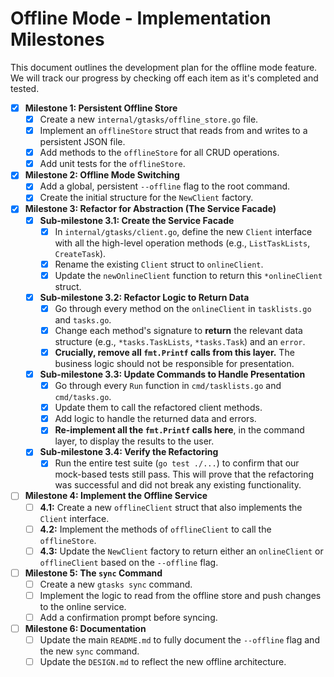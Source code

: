# Offline Mode - Implementation Milestones

This document outlines the development plan for the offline mode feature. We will track our progress by checking off each item as it's completed and tested.

- [x] **Milestone 1: Persistent Offline Store**
  - [x] Create a new `internal/gtasks/offline_store.go` file.
  - [x] Implement an `offlineStore` struct that reads from and writes to a persistent JSON file.
  - [x] Add methods to the `offlineStore` for all CRUD operations.
  - [x] Add unit tests for the `offlineStore`.

- [x] **Milestone 2: Offline Mode Switching**
  - [x] Add a global, persistent `--offline` flag to the root command.
  - [x] Create the initial structure for the `NewClient` factory.

- [x] **Milestone 3: Refactor for Abstraction (The Service Facade)**
  - [x] **Sub-milestone 3.1: Create the Service Facade**
    - [x] In `internal/gtasks/client.go`, define the new `Client` interface with all the high-level operation methods (e.g., `ListTaskLists`, `CreateTask`).
    - [x] Rename the existing `Client` struct to `onlineClient`.
    - [x] Update the `newOnlineClient` function to return this `*onlineClient` struct.
  - [x] **Sub-milestone 3.2: Refactor Logic to Return Data**
    - [x] Go through every method on the `onlineClient` in `tasklists.go` and `tasks.go`.
    - [x] Change each method's signature to **return** the relevant data structure (e.g., `*tasks.TaskLists`, `*tasks.Task`) and an `error`.
    - [x] **Crucially, remove all `fmt.Printf` calls from this layer.** The business logic should not be responsible for presentation.
  - [x] **Sub-milestone 3.3: Update Commands to Handle Presentation**
    - [x] Go through every `Run` function in `cmd/tasklists.go` and `cmd/tasks.go`.
    - [x] Update them to call the refactored client methods.
    - [x] Add logic to handle the returned data and errors.
    - [x] **Re-implement all the `fmt.Printf` calls here**, in the command layer, to display the results to the user.
  - [x] **Sub-milestone 3.4: Verify the Refactoring**
    - [x] Run the entire test suite (`go test ./...`) to confirm that our mock-based tests still pass. This will prove that the refactoring was successful and did not break any existing functionality.

- [ ] **Milestone 4: Implement the Offline Service**
  - [ ] **4.1:** Create a new `offlineClient` struct that also implements the `Client` interface.
  - [ ] **4.2:** Implement the methods of `offlineClient` to call the `offlineStore`.
  - [ ] **4.3:** Update the `NewClient` factory to return either an `onlineClient` or `offlineClient` based on the `--offline` flag.

- [ ] **Milestone 5: The `sync` Command**
  - [ ] Create a new `gtasks sync` command.
  - [ ] Implement the logic to read from the offline store and push changes to the online service.
  - [ ] Add a confirmation prompt before syncing.

- [ ] **Milestone 6: Documentation**
  - [ ] Update the main `README.md` to fully document the `--offline` flag and the new `sync` command.
  - [ ] Update the `DESIGN.md` to reflect the new offline architecture.
